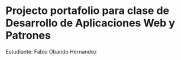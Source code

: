 # Projecto portafolio para clase de Desarrollo de Aplicaciones Web y Patrones 

Estudiante: Fabio Obando Hernandez
